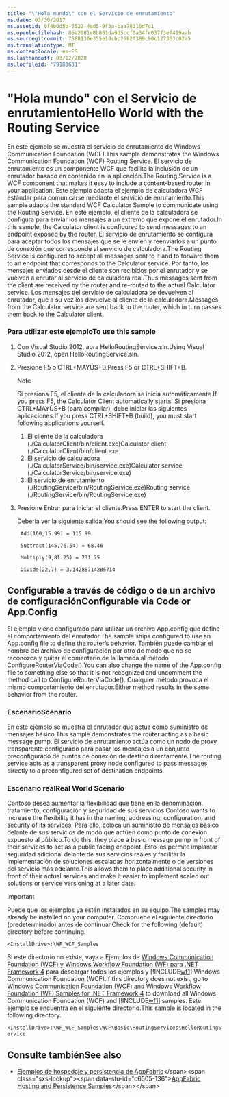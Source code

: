 ```yaml
---
title: "\"Hola mundo\" con el Servicio de enrutamiento"
ms.date: 03/30/2017
ms.assetid: 0f4b0d5b-6522-4ad5-9f3a-baa78316d7d1
ms.openlocfilehash: 86a2981e8b861da9d5ccf0a34fe037f3ef419aab
ms.sourcegitcommit: 7588136e355e10cbc2582f389c90c127363c02a5
ms.translationtype: MT
ms.contentlocale: es-ES
ms.lasthandoff: 03/12/2020
ms.locfileid: "79183631"
---
```

# <a name="hello-world-with-the-routing-service"></a><span data-ttu-id="c6505-102">"Hola mundo" con el Servicio de enrutamiento</span><span class="sxs-lookup"><span data-stu-id="c6505-102">Hello World with the Routing Service</span></span>
<span data-ttu-id="c6505-103">En este ejemplo se muestra el servicio de enrutamiento de Windows Communication Foundation (WCF).</span><span class="sxs-lookup"><span data-stu-id="c6505-103">This sample demonstrates the Windows Communication Foundation (WCF) Routing Service.</span></span> <span data-ttu-id="c6505-104">El servicio de enrutamiento es un componente WCF que facilita la inclusión de un enrutador basado en contenido en la aplicación.</span><span class="sxs-lookup"><span data-stu-id="c6505-104">The Routing Service is a WCF component that makes it easy to include a content-based router in your application.</span></span> <span data-ttu-id="c6505-105">Este ejemplo adapta el ejemplo de calculadora WCF estándar para comunicarse mediante el servicio de enrutamiento.</span><span class="sxs-lookup"><span data-stu-id="c6505-105">This sample adapts the standard WCF Calculator Sample to communicate using the Routing Service.</span></span> <span data-ttu-id="c6505-106">En este ejemplo, el cliente de la calculadora se configura para enviar los mensajes a un extremo que expone el enrutador.</span><span class="sxs-lookup"><span data-stu-id="c6505-106">In this sample, the Calculator client is configured to send messages to an endpoint exposed by the router.</span></span> <span data-ttu-id="c6505-107">El servicio de enrutamiento se configura para aceptar todos los mensajes que se le envíen y reenviarlos a un punto de conexión que corresponde al servicio de calculadora.</span><span class="sxs-lookup"><span data-stu-id="c6505-107">The Routing Service is configured to accept all messages sent to it and to forward them to an endpoint that corresponds to the Calculator service.</span></span> <span data-ttu-id="c6505-108">Por tanto, los mensajes enviados desde el cliente son recibidos por el enrutador y se vuelven a enrutar al servicio de calculadora real.</span><span class="sxs-lookup"><span data-stu-id="c6505-108">Thus messages sent from the client are received by the router and re-routed to the actual Calculator service.</span></span> <span data-ttu-id="c6505-109">Los mensajes del servicio de calculadora se devuelven al enrutador, que a su vez los devuelve al cliente de la calculadora.</span><span class="sxs-lookup"><span data-stu-id="c6505-109">Messages from the Calculator service are sent back to the router, which in turn passes them back to the Calculator client.</span></span>

### <a name="to-use-this-sample"></a><span data-ttu-id="c6505-110">Para utilizar este ejemplo</span><span class="sxs-lookup"><span data-stu-id="c6505-110">To use this sample</span></span>

1. <span data-ttu-id="c6505-111">Con Visual Studio 2012, abra HelloRoutingService.sln.</span><span class="sxs-lookup"><span data-stu-id="c6505-111">Using Visual Studio 2012, open HelloRoutingService.sln.</span></span>

2. <span data-ttu-id="c6505-112">Presione F5 o CTRL+MAYÚS+B.</span><span class="sxs-lookup"><span data-stu-id="c6505-112">Press F5 or CTRL+SHIFT+B.</span></span>

    > [!NOTE]
    > <span data-ttu-id="c6505-113">Si presiona F5, el cliente de la calculadora se inicia automáticamente.</span><span class="sxs-lookup"><span data-stu-id="c6505-113">If you press F5, the Calculator Client automatically starts.</span></span> <span data-ttu-id="c6505-114">Si presiona CTRL+MAYÚS+B (para compilar), debe iniciar las siguientes aplicaciones.</span><span class="sxs-lookup"><span data-stu-id="c6505-114">If you press CTRL+SHIFT+B (build), you must start following applications yourself.</span></span>
    >
    > 1. <span data-ttu-id="c6505-115">El cliente de la calculadora (./CalculatorClient/bin/client.exe)</span><span class="sxs-lookup"><span data-stu-id="c6505-115">Calculator client (./CalculatorClient/bin/client.exe</span></span>
    > 2. <span data-ttu-id="c6505-116">El servicio de calculadora (./CalculatorService/bin/service.exe)</span><span class="sxs-lookup"><span data-stu-id="c6505-116">Calculator service (./CalculatorService/bin/service.exe)</span></span>
    > 3. <span data-ttu-id="c6505-117">El servicio de enrutamiento (./RoutingService/bin/RoutingService.exe)</span><span class="sxs-lookup"><span data-stu-id="c6505-117">Routing service (./RoutingService/bin/RoutingService.exe)</span></span>

3. <span data-ttu-id="c6505-118">Presione Entrar para iniciar el cliente.</span><span class="sxs-lookup"><span data-stu-id="c6505-118">Press ENTER to start the client.</span></span>

     <span data-ttu-id="c6505-119">Debería ver la siguiente salida:</span><span class="sxs-lookup"><span data-stu-id="c6505-119">You should see the following output:</span></span>

    ```console
     Add(100,15.99) = 115.99

     Subtract(145,76.54) = 68.46

     Multiply(9,81.25) = 731.25

     Divide(22,7) = 3.14285714285714
    ```

## <a name="configurable-via-code-or-appconfig"></a><span data-ttu-id="c6505-120">Configurable a través de código o de un archivo de configuración</span><span class="sxs-lookup"><span data-stu-id="c6505-120">Configurable via Code or App.Config</span></span>
 <span data-ttu-id="c6505-121">El ejemplo viene configurado para utilizar un archivo App.config que define el comportamiento del enrutador.</span><span class="sxs-lookup"><span data-stu-id="c6505-121">The sample ships configured to use an App.config file to define the router’s behavior.</span></span> <span data-ttu-id="c6505-122">También puede cambiar el nombre del archivo de configuración por otro de modo que no se reconozca y quitar el comentario de la llamada al método ConfigureRouterViaCode().</span><span class="sxs-lookup"><span data-stu-id="c6505-122">You can also change the name of the App.config file to something else so that it is not recognized and uncomment the method call to ConfigureRouterViaCode().</span></span> <span data-ttu-id="c6505-123">Cualquier método provoca el mismo comportamiento del enrutador.</span><span class="sxs-lookup"><span data-stu-id="c6505-123">Either method results in the same behavior from the router.</span></span>

### <a name="scenario"></a><span data-ttu-id="c6505-124">Escenario</span><span class="sxs-lookup"><span data-stu-id="c6505-124">Scenario</span></span>
 <span data-ttu-id="c6505-125">En este ejemplo se muestra el enrutador que actúa como suministro de mensajes básico.</span><span class="sxs-lookup"><span data-stu-id="c6505-125">This sample demonstrates the router acting as a basic message pump.</span></span> <span data-ttu-id="c6505-126">El servicio de enrutamiento actúa como un nodo de proxy transparente configurado para pasar los mensajes a un conjunto preconfigurado de puntos de conexión de destino directamente.</span><span class="sxs-lookup"><span data-stu-id="c6505-126">The routing service acts as a transparent proxy node configured to pass messages directly to a preconfigured set of destination endpoints.</span></span>

### <a name="real-world-scenario"></a><span data-ttu-id="c6505-127">Escenario real</span><span class="sxs-lookup"><span data-stu-id="c6505-127">Real World Scenario</span></span>
 <span data-ttu-id="c6505-128">Contoso desea aumentar la flexibilidad que tiene en la denominación, tratamiento, configuración y seguridad de sus servicios.</span><span class="sxs-lookup"><span data-stu-id="c6505-128">Contoso wants to increase the flexibility it has in the naming, addressing, configuration, and security of its services.</span></span> <span data-ttu-id="c6505-129">Para ello, coloca un suministro de mensajes básico delante de sus servicios de modo que actúen como punto de conexión expuesto al público.</span><span class="sxs-lookup"><span data-stu-id="c6505-129">To do this, they place a basic message pump in front of their services to act as a public facing endpoint.</span></span> <span data-ttu-id="c6505-130">Esto les permite implantar seguridad adicional delante de sus servicios reales y facilitar la implementación de soluciones escaladas horizontalmente o de versiones del servicio más adelante.</span><span class="sxs-lookup"><span data-stu-id="c6505-130">This allows them to place additional security in front of their actual services and make it easier to implement scaled out solutions or service versioning at a later date.</span></span>

> [!IMPORTANT]
> <span data-ttu-id="c6505-131">Puede que los ejemplos ya estén instalados en su equipo.</span><span class="sxs-lookup"><span data-stu-id="c6505-131">The samples may already be installed on your computer.</span></span> <span data-ttu-id="c6505-132">Compruebe el siguiente directorio (predeterminado) antes de continuar.</span><span class="sxs-lookup"><span data-stu-id="c6505-132">Check for the following (default) directory before continuing.</span></span>  
>
> `<InstallDrive>:\WF_WCF_Samples`  
>
> <span data-ttu-id="c6505-133">Si este directorio no existe, vaya a Ejemplos de [Windows Communication Foundation (WCF) y Windows Workflow Foundation (WF) para .NET Framework 4](https://www.microsoft.com/download/details.aspx?id=21459) para descargar todos los ejemplos y [!INCLUDE[wf1](../../../../includes/wf1-md.md)] Windows Communication Foundation (WCF).</span><span class="sxs-lookup"><span data-stu-id="c6505-133">If this directory does not exist, go to [Windows Communication Foundation (WCF) and Windows Workflow Foundation (WF) Samples for .NET Framework 4](https://www.microsoft.com/download/details.aspx?id=21459) to download all Windows Communication Foundation (WCF) and [!INCLUDE[wf1](../../../../includes/wf1-md.md)] samples.</span></span> <span data-ttu-id="c6505-134">Este ejemplo se encuentra en el siguiente directorio.</span><span class="sxs-lookup"><span data-stu-id="c6505-134">This sample is located in the following directory.</span></span>  
>
> `<InstallDrive>:\WF_WCF_Samples\WCF\Basic\RoutingServices\HelloRoutingService`  
  
## <a name="see-also"></a><span data-ttu-id="c6505-135">Consulte también</span><span class="sxs-lookup"><span data-stu-id="c6505-135">See also</span></span>

- <span data-ttu-id="c6505-136">[Ejemplos de hospedaje y persistencia de AppFabric](https://docs.microsoft.com/previous-versions/appfabric/ff383418(v=azure.10))</span><span class="sxs-lookup"><span data-stu-id="c6505-136">[AppFabric Hosting and Persistence Samples](https://docs.microsoft.com/previous-versions/appfabric/ff383418(v=azure.10))</span></span>
